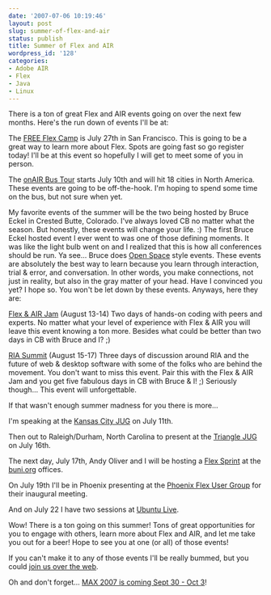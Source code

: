```yaml
---
date: '2007-07-06 10:19:46'
layout: post
slug: summer-of-flex-and-air
status: publish
title: Summer of Flex and AIR
wordpress_id: '128'
categories:
- Adobe AIR
- Flex
- Java
- Linux
---
```


There is a ton of great Flex and AIR events going on over the next few months.  Here's the run down of events I'll be at:

The [FREE Flex Camp](http://flexcamp.eventbrite.com/) is July 27th in San Francisco.  This is going to be a great way to learn more about Flex.  Spots are going fast so go register today!  I'll be at this event so hopefully I will get to meet some of you in person.

The [onAIR Bus Tour](http://onair.adobe.com/) starts July 10th and will hit 18 cities in North America.  These events are going to be off-the-hook.  I'm hoping to spend some time on the bus, but not sure when yet.

My favorite events of the summer will be the two being hosted by Bruce Eckel in Crested Butte, Colorado.  I've always loved CB no matter what the season.  But honestly, these events will change your life.  :)  The first Bruce Eckel hosted event I ever went to was one of those defining moments. It was like the light bulb went on and I realized that this is how all conferences should be run.  Ya see... Bruce does [Open Space](http://en.wikipedia.org/wiki/Open_Space_Technology) style events.  These events are absolutely the best way to learn because you learn through interaction, trial & error, and conversation.  In other words, you make connections, not just in reality, but also in the gray matter of your head.  Have I convinced you yet?  I hope so.  You won't be let down by these events.  Anyways, here they are:

[Flex & AIR Jam](http://www.mindviewinc.com/Conferences/FlexApolloJam/Index.php) (August 13-14) Two days of hands-on coding with peers and experts.  No matter what your level of experience with Flex & AIR you will leave this event knowing a ton more.  Besides what could be better than two days in CB with Bruce and I?  ;)

[RIA Summit](http://www.mindviewinc.com/Conferences/RIA/Index.php) (August 15-17) Three days of discussion around RIA and the future of web & desktop software with some of the folks who are behind the movement.  You don't want to miss this event.  Pair this with the Flex & AIR Jam and you get five fabulous days in CB with Bruce & I!  ;)  Seriously though...  This event will unforgettable.
  

If that wasn't enough summer madness for you there is more...

I'm speaking at the [Kansas City JUG](http://kcjava.org/kcjava.htm) on July 11th.

Then out to Raleigh/Durham, North Carolina to present at the [Triangle JUG](http://trijug.org/meetinginfo.jsp?date=2007-07) on July 16th.

The next day, July 17th, Andy Oliver and I will be hosting a [Flex Sprint](http://upcoming.yahoo.com/event/215190/?ps=5) at the [buni.org](http://buni.org) offices.

On July 19th I'll be in Phoenix presenting at the [Phoenix Flex User Group](http://www.phxflex.org/) for their inaugural meeting.

And on July 22 I have two sessions at [Ubuntu Live](http://www.ubuntulive.com/cs/ubuntu/view/e_spkr/3640).

Wow!  There is a ton going on this summer!  Tons of great opportunities for you to engage with others, learn more about Flex and AIR, and let me take you out for a beer!  Hope to see you at one (or all) of those events!

If you can't make it to any of those events I'll be really bummed, but you could [join us over the web](http://www.adobe.com/cfusion/event/index.cfm?event=detail&id=462539&loc=en_us).
  

Oh and don't forget...  [MAX 2007 is coming Sept 30 - Oct 3](http://www.adobemax2007.com/)!

